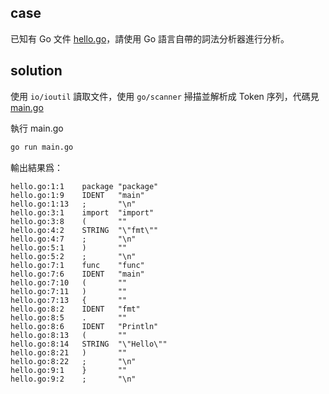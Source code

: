 ## case

已知有 Go 文件 [hello.go](hello.go)，請使用 Go 語言自帶的詞法分析器進行分析。

## solution

使用 `io/ioutil` 讀取文件，使用 `go/scanner` 掃描並解析成 Token 序列，代碼見 [main.go](main.go)

執行 main.go

```bash
go run main.go
```

輸出結果爲：

```
hello.go:1:1    package "package"
hello.go:1:9    IDENT   "main"
hello.go:1:13   ;       "\n"
hello.go:3:1    import  "import"
hello.go:3:8    (       ""
hello.go:4:2    STRING  "\"fmt\""
hello.go:4:7    ;       "\n"
hello.go:5:1    )       ""
hello.go:5:2    ;       "\n"
hello.go:7:1    func    "func"
hello.go:7:6    IDENT   "main"
hello.go:7:10   (       ""
hello.go:7:11   )       ""
hello.go:7:13   {       ""
hello.go:8:2    IDENT   "fmt"
hello.go:8:5    .       ""
hello.go:8:6    IDENT   "Println"
hello.go:8:13   (       ""
hello.go:8:14   STRING  "\"Hello\""
hello.go:8:21   )       ""
hello.go:8:22   ;       "\n"
hello.go:9:1    }       ""
hello.go:9:2    ;       "\n"
```